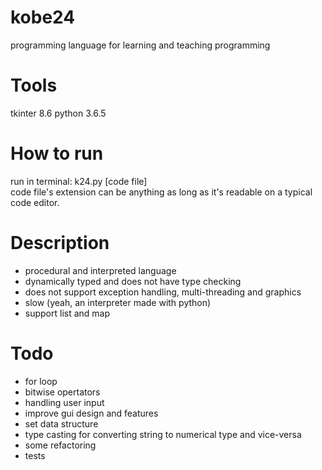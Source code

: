 # kobe24
programming language for learning and teaching programming

# Tools
tkinter 8.6
python 3.6.5

# How to run
run in terminal: k24.py [code file]  
code file's extension can be anything as long as it's readable on a typical code editor.

# Description
* procedural and interpreted language
* dynamically typed and does not have type checking
* does not support exception handling, multi-threading and graphics
* slow (yeah, an interpreter made with python)
* support list and map

# Todo
* for loop
* bitwise opertators
* handling user input
* improve gui design and features
* set data structure
* type casting for converting string to numerical type and vice-versa
* some refactoring
* tests
